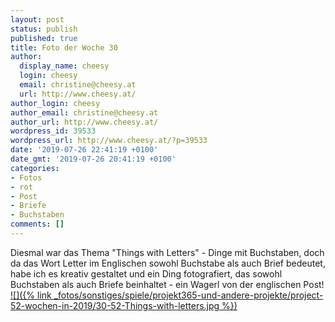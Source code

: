 ```yaml
---
layout: post
status: publish
published: true
title: Foto der Woche 30
author:
  display_name: cheesy
  login: cheesy
  email: christine@cheesy.at
  url: http://www.cheesy.at/
author_login: cheesy
author_email: christine@cheesy.at
author_url: http://www.cheesy.at/
wordpress_id: 39533
wordpress_url: http://www.cheesy.at/?p=39533
date: '2019-07-26 22:41:19 +0100'
date_gmt: '2019-07-26 20:41:19 +0100'
categories:
- Fotos
- rot
- Post
- Briefe
- Buchstaben
comments: []
---
```

Diesmal war das Thema "Things with Letters" - Dinge mit Buchstaben, doch da das Wort Letter im Englischen sowohl Buchstabe als auch Brief bedeutet, habe ich es kreativ gestaltet und ein Ding fotografiert, das sowohl Buchstaben als auch Briefe beinhaltet - ein Wagerl von der englischen Post!
[![]({% link _fotos/sonstiges/spiele/projekt365-und-andere-projekte/project-52-wochen-in-2019/30-52-Things-with-letters.jpg %})](http://www.cheesy.at/fotos/spiele/projekt365-und-andere-projekte/project-52-wochen-in-2019/)
